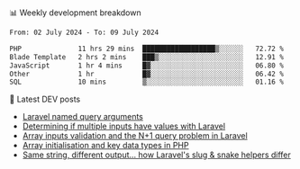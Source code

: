 📊 Weekly development breakdown
<!--START_SECTION:waka-->

```txt
From: 02 July 2024 - To: 09 July 2024

PHP              11 hrs 29 mins  ██████████████████▒░░░░░░   72.72 %
Blade Template   2 hrs 2 mins    ███▒░░░░░░░░░░░░░░░░░░░░░   12.91 %
JavaScript       1 hr 4 mins     █▓░░░░░░░░░░░░░░░░░░░░░░░   06.80 %
Other            1 hr            █▓░░░░░░░░░░░░░░░░░░░░░░░   06.42 %
SQL              10 mins         ▒░░░░░░░░░░░░░░░░░░░░░░░░   01.16 %
```

<!--END_SECTION:waka-->

📕 Latest DEV posts
<!-- BLOG-POST-LIST:START -->
- [Laravel named query arguments](https://dev.to/michaelvickersuk/laravel-named-query-arguments-28kd)
- [Determining if multiple inputs have values with Laravel](https://dev.to/michaelvickersuk/determining-if-multiple-inputs-have-values-with-laravel-km6)
- [Array inputs validation and the N+1 query problem in Laravel](https://dev.to/michaelvickersuk/array-inputs-validation-and-the-n1-query-problem-in-laravel-2agb)
- [Array initialisation and key data types in PHP](https://dev.to/michaelvickersuk/array-initialisation-and-key-data-types-in-php-1e5b)
- [Same string, different output... how Laravel&#39;s slug &amp; snake helpers differ](https://dev.to/michaelvickersuk/same-string-different-output-how-laravels-slug-snake-helpers-differ-1ccj)
<!-- BLOG-POST-LIST:END -->
